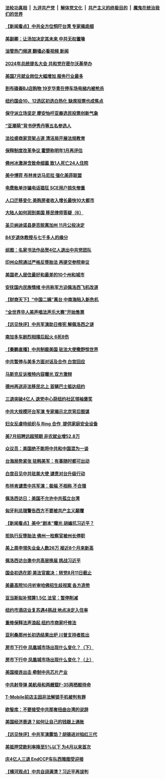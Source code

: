 ####  [法轮功真相](../../../../basic/blob/master/README.md?t=08062031) &nbsp;|&nbsp; [九评共产党](../../../../9ping.md/blob/master/README.md?t=08062031) &nbsp;|&nbsp; [解体党文化](../../../../jtdwh.md/blob/master/README.md?t=08062031)  &nbsp;|&nbsp; [共产主义的终极目的](../../../../gczydzjmd.md/blob/master/README.md?t=08062031) &nbsp;|&nbsp; [魔鬼在统治我们的世界](../../../../mgztzwmdsj.md/blob/master/README.md?t=08062031) 

#### [【新闻看点】中共全方位恫吓台湾 专家揭底细](../pages/nsc412/n13796691.md?t=08062031) 

#### [美副卿：让汤加决定其未来 中共无权置喙](../pages/nsc412/n13796939.md?t=08062031) 

#### [油管热门频道 翻墙必看视频 新闻](http://45.76.130.85:81/youtube.html?08062031)

#### [2024年总统提名大会 共和党在密尔沃基举办](../pages/nsc412/n13796841.md?t=08062031) 

#### [美国7月就业岗位大幅增加 服务行业最多](../pages/nsc412/n13796775.md?t=08062031) 

#### [到布碌崙BJ店购物 19岁华青在停车场电梯内被枪杀](../pages/nsc412/n13796842.md?t=08062031) 

#### [纽约国会10、12选区初选白热化 缺席投票也成焦点](../pages/nsc412/n13796856.md?t=08062031) 

#### [保守派立场坚定 廖安怡吁亚裔选民投票创新气象](../pages/nsc412/n13796846.md?t=08062031) 

#### [“亚潮萌”背书伊秀丹等五名参选人](../pages/nsc412/n13796858.md?t=08062031) 

#### [法拉盛商家货架占道 清洁局开展法规教育](../pages/nsc412/n13796850.md?t=08062031) 

#### [保释制度改革争议 霍楚称明年1月再评估](../pages/nsc412/n13796829.md?t=08062031) 

#### [佛州冰激淋含致命细菌 致1人死亡24人住院](../pages/nsc412/n13796804.md?t=08062031) 

#### [美中博弈 布林肯访马尼拉 强化美菲联盟](../pages/nsc412/n13796815.md?t=08062031) 

#### [电费账单诈骗电话猖狂 SCE用户损失惨重](../pages/nsc412/n13796774.md?t=08062031) 

#### [人口迁移变化 美购房者收入增长最快10大都市](../pages/nsc412/n13796768.md?t=08062031) 

#### [大陆人如何润到美国 移民律师答疑（6）](../pages/nsc412/n13796752.md?t=08062031) 

#### [圣贝纳迪诺县是否脱离加州 11月公投决定](../pages/nsc412/n13796744.md?t=08062031) 

#### [84岁退休教授与七千多人的缘分](../pages/nsc412/n13796650.md?t=08062031) 

#### [组图：名家书法作品贺4亿人退出中共党团队](../pages/nsc412/n13796562.md?t=08062031) 

#### [印州众院通过严格反堕胎法 再提交参院审议](../pages/nsc412/n13796610.md?t=08062031) 

#### [美国老人居住最好和最差的10个州和城市](../pages/nsc412/n13796622.md?t=08062031) 

#### [安抚国内民族情绪 中共称军方迫佩洛西飞机改道](../pages/nsc412/n13796600.md?t=08062031) 

#### [【财商天下】“中国二姨”离台 中南海陷入新危机](../pages/nsc412/n13796698.md?t=08062031) 

#### [“全世界华人美声唱法声乐大赛”开始售票](../pages/nsc412/n13796723.md?t=08062031) 

#### [【远见快评】中共军演助日修宪 解佩洛西之谜](../pages/nsc412/n13796695.md?t=08062031) 

#### [南加多车剧烈相撞后起火 6死8伤](../pages/nsc412/n13796700.md?t=08062031) 

#### [【秦鹏直播】中共制裁美国 驻法大使撒野惊世界](../pages/nsc412/n13796673.md?t=08062031) 

#### [中共暂停与美多方面对话及合作 白宫回应](../pages/nsc412/n13796660.md?t=08062031) 

#### [马斯克反诉推特内容曝光 双方激辩](../pages/nsc412/n13796498.md?t=08062031) 

#### [德州再送非法移民北上 首辆巴士抵达纽约](../pages/nsc412/n13796502.md?t=08062031) 

#### [三退突破4亿人 退党中心获纽约社区领袖褒奖](../pages/nsc412/n13796091.md?t=08062031) 

#### [中共大规模环台军演 专家揭示北京背后图谋](../pages/nsc412/n13796523.md?t=08062031) 

#### [妇女反虐待组织与 Ring 合作  提供家庭安全设备](../pages/nsc412/n13796536.md?t=08062031) 

#### [美7月招聘远超预期 非农就业增52.8万](../pages/nsc412/n13796471.md?t=08062031) 

#### [众议员：美国绝不能将中共和中国混为一谈](../pages/nsc412/n13796423.md?t=08062031) 

#### [台海局势紧张 驻韩美军：有事随时都可出动](../pages/nsc412/n13796391.md?t=08062031) 

#### [白宫召见中共驻美大使 谴责对台升级行动](../pages/nsc412/n13796385.md?t=08062031) 

#### [布林肯谴责中共军演：极端 不相称 不合理](../pages/nsc412/n13796366.md?t=08062031) 

#### [佩洛西访日：美国不允许中共孤立台湾](../pages/nsc412/n13796343.md?t=08062031) 

#### [匈牙利总理警告西方不要被共产主义颠覆](../pages/nsc412/n13796273.md?t=08062031) 

#### [【新闻看点】美中“剧本”曝光 胡编坑习近平？](../pages/nsc412/n13795860.md?t=08062031) 

#### [拒执行反堕胎法 佛州一检察官被州长停职](../pages/nsc412/n13796115.md?t=08062031) 

#### [美上周申领失业金人数26万 接近8个月来新高](../pages/nsc412/n13795712.md?t=08062031) 

#### [佩洛西访台逢中共高层换届 挑战习近平](../pages/nsc412/n13796168.md?t=08062031) 

#### [国会初选在即 美法官裁决：转党8月11日截止](../pages/nsc412/n13796099.md?t=08062031) 

#### [美最高院10月听审哈佛招生歧视案 各方造势](../pages/nsc412/n13795990.md?t=08062031) 

#### [亚当斯拟补预算1.5亿 法官：暂停削减](../pages/nsc412/n13796082.md?t=08062031) 

#### [纽约市酒店业复苏遇4挑战 地点决定入住率](../pages/nsc412/n13796063.md?t=08062031) 

#### [重修保释法声浪起 纽约市商家吁修法](../pages/nsc412/n13796066.md?t=08062031) 

#### [亚利桑那州长初选结果出炉 川普支持者胜出](../pages/nsc412/n13795879.md?t=08062031) 

#### [房市下行中 凤凰城市场出现什么变化？（下）](../pages/nsc412/n13796118.md?t=08062031) 

#### [房市下行中 凤凰城市场出现什么变化？（上）](../pages/nsc412/n13796041.md?t=08062031) 

#### [美国接连出击 牵制中共芯片产业](../pages/nsc412/n13795971.md?t=08062031) 

#### [中共射导弹 美航母和两艘载F-35两栖舰待命](../pages/nsc412/n13795926.md?t=08062031) 

#### [T-Mobile前店主因非法解锁手机被判有罪](../pages/nsc412/n13795949.md?t=08062031) 

#### [欧智库：不要接受中共那套扭曲台湾的说辞](../pages/nsc412/n13795852.md?t=08062031) 

#### [美国经济衰退？如何让自己的钱跟上通胀](../pages/nsc412/n13795899.md?t=08062031) 

#### [【远见快评】中共军演露馅？胡锡进对掐红三代](../pages/nsc412/n13795871.md?t=08062031) 

#### [美抵押贷款利率降至5%以下 为4月以来首次](../pages/nsc412/n13795781.md?t=08062031) 

#### [庆4亿人三退 EndCCP车队西雅图受迎接](../pages/nsc412/n13795858.md?t=08062031) 

#### [【横河观点】中共自诩满清？习近平再误判](../pages/nsc412/n13795866.md?t=08062031) 

<img src='http://gfw-breaker.win/goodnews/indexes/nsc412.md' width='0px' height='0px'/>
